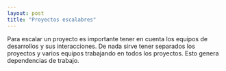 ```yaml
---
layout: post
title: "Proyectos escalabres"
---
```

Para escalar un proyecto es importante<!--more--> tener en cuenta los equipos de desarrollos y sus interacciones. De nada sirve tener separados los proyectos y varios equipos trabajando en todos los proyectos. Esto genera dependencias de trabajo.
